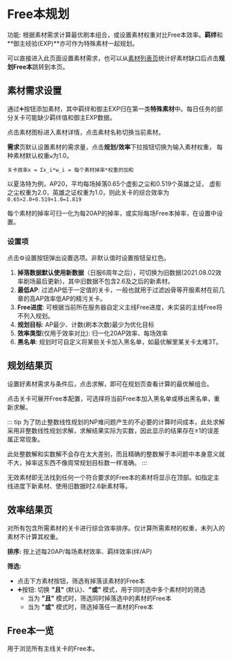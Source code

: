 # Free本规划

功能: 根据素材需求计算最优刷本组合，或设置素材权重对比Free本效率。**羁绊**和**御主经验(EXP)**亦可作为特殊素材一起规划。

可以直接进入此页面设置素材需求，也可以从[素材列表页](./items.md)统计好素材缺口后点击**规划Free本**跳转到本页。

## 素材需求设置

通过:heavy_plus_sign:按钮添加素材，其中羁绊和御主EXP归在第一类**特殊素材**中。每日任务的部分关卡可能缺少羁绊值和御主EXP数据。

点击素材图标进入素材详情，点击素材名称切换当前素材。

**需求**页默认设置素材的需求量，点击**规划/效率**下拉按钮切换为输入素材权重，
每种素材默认权重`w`为1.0。

`关卡效率x = Σx_i*w_i = 每个素材掉率*权重的加和`

以夏洛特为例，AP20，平均每场掉落0.65个虚影之尘和0.519个英雄之证，
虚影之尘权重为2.0，英雄之证权重为1.0，则此关卡的综合效率为
`0.65×2.0+0.519×1.0=1.819`

每个素材的掉率可归一化为每20AP的掉率，或实际每场Free本掉率，在设置中设置。

### 设置项
点击:gear:设置按钮弹出设置选项。非默认值时设置按钮呈红色。

1. **掉落数据默认使用新数据**（日服6周年之后），可切换为旧数据(2021.08.02效率剧场最后更新)，其中旧数据不包含2.6及之后的新素材。
2. **最低AP**: 过滤AP低于一定值的关卡，一般也就用于过滤凶骨等开服素材在前几章的高AP效率低AP的精污关卡。
3. **Free进度**: 可根据当前所在服务器自定义主线Free进度，未实装的主线Free将不列入规划。
4. **规划目标**: AP最少、计数(刷本次数)最少为优化目标
5. **效率类型**(仅用于效率对比): 归一化20AP效率、每场效率
6. **黑名单**: 规划时可自定义将某些关卡加入黑名单，如最优解里某关卡太难3T。

## 规划结果页
设置好素材需求与条件后，点击求解，即可在规划页查看计算的最优解组合。

点击关卡可展开Free本配置，可选择将当前Free本加入黑名单或移出黑名单，重新求解。

::: tip
为了防止整数线性规划的NP难问题产生的不必要的计算时间成本，此处求解采用非整数线性规划求解，求解结果实际为实数，因此显示的结果存在±1的误差属正常现象。

此处整数解和实数解不会存在太大差别，而且精确的整数解于本问题中本身意义就不大，掉率这东西不像周常规划目标数一样准确。
:::

无效素材即无法找到任何一个符合要求的Free本的素材将显示在顶部。如指定主线进度下新素材、使用旧数据时2.6新素材等。

## 效率结果页
对所有包含所需素材的关卡进行综合效率排序。仅计算所需素材的权重，未列入的素材不计算其权重。

**排序:** 按上述每20AP/每场素材效率、羁绊效率(绊/AP)

**筛选:** 
- 点击下方素材按钮，筛选有掉落该素材的Free本
- :heavy_plus_sign:按钮: 切换 **"且"** (默认)、**"或"** 模式，用于同时选中多个素材时的筛选
  - 当为 **"且"** 模式时，筛选同时掉落选中的素材的Free本
  - 当为 **"或"** 模式时，筛选掉落任一素材的Free本

## Free本一览
用于浏览所有主线关卡的Free本。